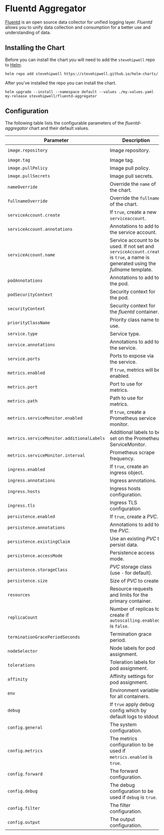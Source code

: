 # Fluentd Aggregator

[Fluentd](https://www.fluentd.org/) is an open source data collector for unified logging layer. _Fluentd_ allows you to unify data collection and consumption for a better use and understanding of data.

## Installing the Chart

Before you can install the chart you will need to add the `stevehipwell` repo to [Helm](https://helm.sh/).

```shell
helm repo add stevehipwell https://stevehipwell.github.io/helm-charts/
```

After you've installed the repo you can install the chart.

```shell
helm upgrade --install --namespace default --values ./my-values.yaml my-release stevehipwell/fluentd-aggregator
```

## Configuration

The following table lists the configurable parameters of the _fluentd-aggregator_ chart and their default values.

| Parameter                                 | Description                                                                                                                      | Default                                   |
| ----------------------------------------- | -------------------------------------------------------------------------------------------------------------------------------- | ----------------------------------------- |
| `image.repository`                        | Image repository.                                                                                                                | `ghcr.io/stevehipwell/fluentd-aggregator` |
| `image.tag`                               | Image tag.                                                                                                                       | `.Chart.AppVersion`                       |
| `image.pullPolicy`                        | Image pull policy.                                                                                                               | `IfNotPresent`                            |
| `image.pullSecrets`                       | Image pull secrets.                                                                                                              | `[]`                                      |
| `nameOverride`                            | Override the `name` of the chart.                                                                                                | `nil`                                     |
| `fullnameOverride`                        | Override the `fullname` of the chart.                                                                                            | `nil`                                     |
| `serviceAccount.create`                   | If `true`, create a new `serviceaccount`.                                                                                        | `true`                                    |
| `serviceAccount.annotations`              | Annotations to add to the service account.                                                                                       | `{}`                                      |
| `serviceAccount.name`                     | Service account to be used. If not set and `serviceAccount.create` is `true`, a name is generated using the _fullname_ template. | `nil`                                     |
| `podAnnotations`                          | Annotations to add to the pod.                                                                                                   | `{}`                                      |
| `podSecurityContext`                      | Security context for the pod.                                                                                                    | `{}`                                      |
| `securityContext`                         | Security context for the _fluentd_ container.                                                                                    | `{}`                                      |
| `priorityClassName`                       | Priority class name to use.                                                                                                      | `""`                                      |
| `service.type`                            | Service type.                                                                                                                    | `ClusterIP`                               |
| `service.annotations`                     | Annotations to add to the service.                                                                                               | `{}`                                      |
| `service.ports`                           | Ports to expose via the service.                                                                                                 | See _values.yaml_                         |
| `metrics.enabled`                         | If `true`, metrics will be enabled.                                                                                              | `false`                                   |
| `metrics.port`                            | Port to use for metrics.                                                                                                         | `24231`                                   |
| `metrics.path`                            | Path to use for metrics.                                                                                                         | `/metrics`                                |
| `metrics.serviceMonitor.enabled`          | If `true`, create a Prometheus service monitor.                                                                                  | `false`                                   |
| `metrics.serviceMonitor.additionalLabels` | Additional labels to be set on the Prometheus ServiceMonitor.                                                                    | `{}`                                      |
| `metrics.serviceMonitor.interval`         | Prometheus scrape frequency.                                                                                                     | `1m`                                      |
| `ingress.enabled`                         | If `true`, create an ingress object.                                                                                             | `false`                                   |
| `ingress.annotations`                     | Ingress annotations.                                                                                                             | `{}`                                      |
| `ingress.hosts`                           | Ingress hosts configuration.                                                                                                     | `[]`                                      |
| `ingress.tls`                             | Ingress TLS configuration                                                                                                        | `[]`                                      |
| `persistence.enabled`                     | If `true`, create a _PVC_.                                                                                                       | `false`                                   |
| `persistence.annotations`                 | Annotations to add to the _PVC_.                                                                                                 | `{}`                                      |
| `persistence.existingClaim`               | Use an existing _PVC_ to persist data.                                                                                           | `nil`                                     |
| `persistence.accessMode`                  | Persistence access mode.                                                                                                         | `ReadWriteOnce`                           |
| `persistence.storageClass`                | _PVC_ storage class (use `-` for default).                                                                                       | `standard`                                |
| `persistence.size`                        | Size of _PVC_ to create.                                                                                                         | `8Gi`                                     |
| `resources`                               | Resource requests and limits for the primary container.                                                                          | `nil`                                     |
| `replicaCount`                            | Number of replicas to create if `autoscalling.enabled` is `false`.                                                               | `1`                                       |
| `terminationGracePeriodSeconds`           | Termination grace period.                                                                                                        | `nil`                                     |
| `nodeSelector`                            | Node labels for pod assignment.                                                                                                  | `{}`                                      |
| `tolerations`                             | Toleration labels for pod assignment.                                                                                            | `[]`                                      |
| `affinity`                                | Affinity settings for pod assignment.                                                                                            | `{}`                                      |
| `env`                                     | Environment variables for all containers.                                                                                        | `[]`                                      |
| `debug`                                   | If `true` apply debug config which by default logs to stdout.                                                                    | See _values.yaml_                         |
| `config.general`                          | The system configuration.                                                                                                        | See _values.yaml_                         |
| `config.metrics`                          | The metrics configuration to be used if `metrics.enabled` is `true`.                                                             | See _values.yaml_                         |
| `config.forward`                          | The forward configuration.                                                                                                       | See _values.yaml_                         |
| `config.debug`                            | The debug configuration to be used if `debug` is `true`.                                                                         | See _values.yaml_                         |
| `config.filter`                           | The filter configuration.                                                                                                        | See _values.yaml_                         |
| `config.output`                           | The output configuration.                                                                                                        | See _values.yaml_                         |
